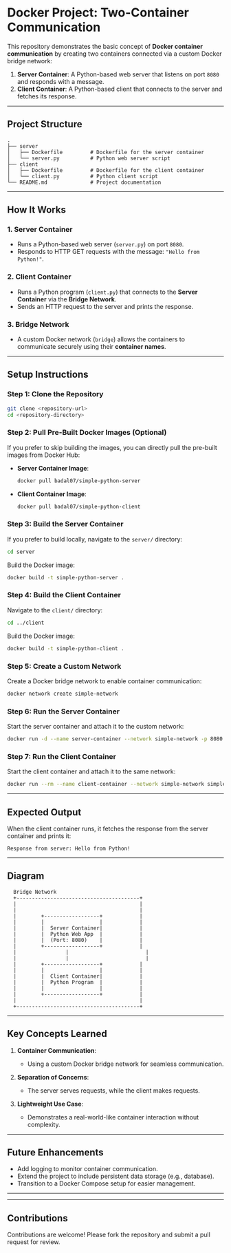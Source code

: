 # Docker Project: Two-Container Communication

This repository demonstrates the basic concept of **Docker container communication** by creating two containers connected via a custom Docker bridge network:

1. **Server Container**: A Python-based web server that listens on port `8080` and responds with a message.
2. **Client Container**: A Python-based client that connects to the server and fetches its response.

---

## **Project Structure**

```
.
├── server
│   ├── Dockerfile         # Dockerfile for the server container
│   └── server.py          # Python web server script
├── client
│   ├── Dockerfile         # Dockerfile for the client container
│   └── client.py          # Python client script
└── README.md              # Project documentation
```

---

## **How It Works**

### **1. Server Container**
- Runs a Python-based web server (`server.py`) on port `8080`.
- Responds to HTTP GET requests with the message: `"Hello from Python!"`.

### **2. Client Container**
- Runs a Python program (`client.py`) that connects to the **Server Container** via the **Bridge Network**.
- Sends an HTTP request to the server and prints the response.

### **3. Bridge Network**
- A custom Docker network (`bridge`) allows the containers to communicate securely using their **container names**.

---

## **Setup Instructions**

### **Step 1: Clone the Repository**
```bash
git clone <repository-url>
cd <repository-directory>
```

### **Step 2: Pull Pre-Built Docker Images (Optional)**
If you prefer to skip building the images, you can directly pull the pre-built images from Docker Hub:

- **Server Container Image**:
  ```bash
  docker pull badal07/simple-python-server
  ```
- **Client Container Image**:
  ```bash
  docker pull badal07/simple-python-client
  ```

### **Step 3: Build the Server Container**
If you prefer to build locally, navigate to the `server/` directory:
```bash
cd server
```
Build the Docker image:
```bash
docker build -t simple-python-server .
```

### **Step 4: Build the Client Container**
Navigate to the `client/` directory:
```bash
cd ../client
```
Build the Docker image:
```bash
docker build -t simple-python-client .
```

### **Step 5: Create a Custom Network**
Create a Docker bridge network to enable container communication:
```bash
docker network create simple-network
```

### **Step 6: Run the Server Container**
Start the server container and attach it to the custom network:
```bash
docker run -d --name server-container --network simple-network -p 8080:8080 simple-python-server
```

### **Step 7: Run the Client Container**
Start the client container and attach it to the same network:
```bash
docker run --rm --name client-container --network simple-network simple-python-client
```

---

## **Expected Output**
When the client container runs, it fetches the response from the server container and prints it:

```plaintext
Response from server: Hello from Python!
```

---

## **Diagram**

```
  Bridge Network
  +----------------------------------------+
  |                                        |
  |                                        |
  |        +------------------+            |
  |        |                  |            |
  |        |  Server Container|            |
  |        |  Python Web App  |            |
  |        |  (Port: 8080)    |            |
  |        +------------------+            |
  |                |                         |
  |                |                         |
  |        +------------------+            |
  |        |                  |            |
  |        |  Client Container|            |
  |        |  Python Program  |            |
  |        |                  |            |
  |        +------------------+            |
  |                                        |
  +----------------------------------------+
```

---

## **Key Concepts Learned**

1. **Container Communication**:
   - Using a custom Docker bridge network for seamless communication.

2. **Separation of Concerns**:
   - The server serves requests, while the client makes requests.

3. **Lightweight Use Case**:
   - Demonstrates a real-world-like container interaction without complexity.

---

## **Future Enhancements**
- Add logging to monitor container communication.
- Extend the project to include persistent data storage (e.g., database).
- Transition to a Docker Compose setup for easier management.

---
---

## **Contributions**
Contributions are welcome! Please fork the repository and submit a pull request for review.
